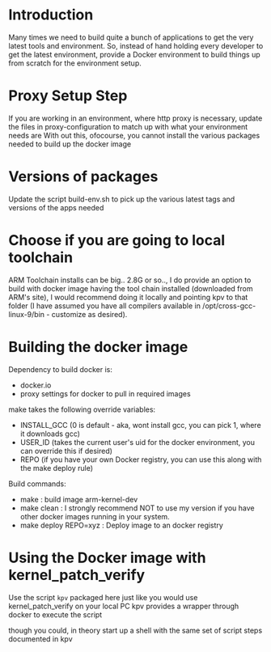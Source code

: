 Introduction
============

Many times we need to build quite a bunch of applications to get the very latest
tools and environment. So, instead of hand holding every developer to get
the latest environment, provide a Docker environment to build things up
from scratch for the environment setup.

Proxy Setup Step
================

If you are working in an environment, where http proxy is necessary,
update the files in proxy-configuration to match up with what your
environment needs are With out this, ofocourse, you cannot install the
various packages needed to build up the docker image

Versions of packages
====================

Update the script build-env.sh to pick up the various latest tags and
versions of the apps needed

Choose if you are going to local toolchain
==========================================

ARM Toolchain installs can be big.. 2.8G or so.., I do provide an
option to build with docker image having the tool chain installed
(downloaded from ARM's site), I would recommend doing it locally and
pointing kpv to that folder (I have assumed you have all compilers
available in /opt/cross-gcc-linux-9/bin - customize as desired).

Building the docker image
=========================

Dependency to build docker is:
* docker.io
* proxy settings for docker to pull in required images

make takes the following override variables:
* INSTALL_GCC (0 is default - aka, wont install gcc, you can pick 1, where it downloads gcc)
* USER_ID (takes the current user's uid for the docker environment, you can override this if desired)
* REPO (if you have your own Docker registry, you can use this along with the make deploy rule)

Build commands:
* make : build image arm-kernel-dev
* make clean : I strongly recommend NOT to use my version if you have other docker images running in your system.
* make deploy REPO=xyz : Deploy image to an docker registry

Using the Docker image with kernel_patch_verify
===============================================

Use the script `kpv` packaged here just like you would use kernel_patch_verify on your local PC
kpv provides a wrapper through docker to execute the script

though you could, in theory start up a shell with the same set of script steps documented in kpv
